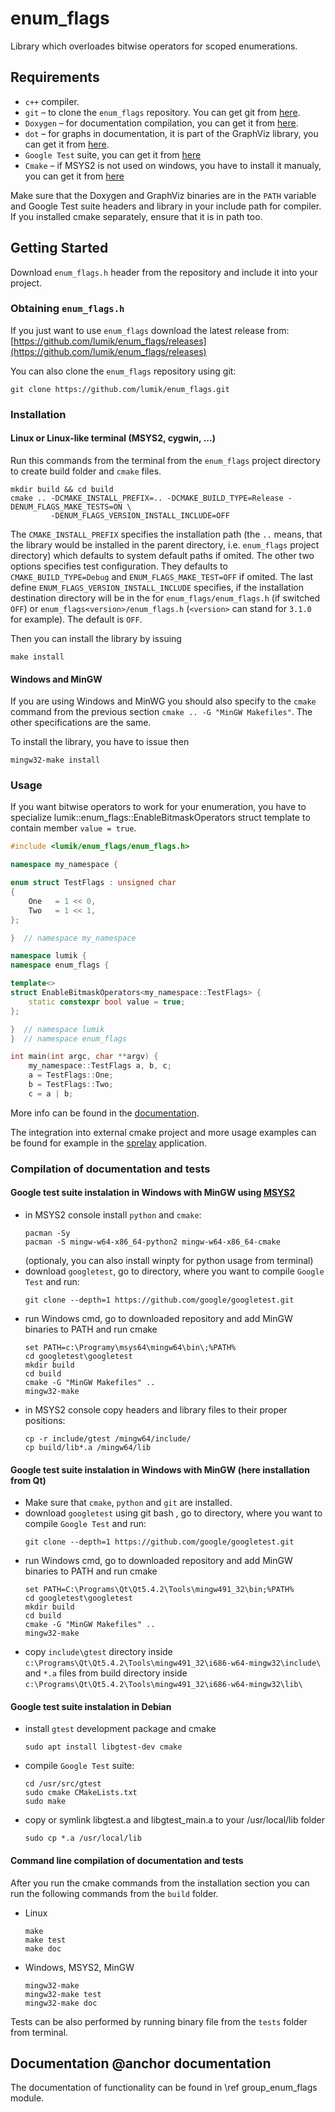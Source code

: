 # enum_flags

Library which overloades bitwise operators for scoped enumerations.


## Requirements

* `c++` compiler.
* `git` – to clone the `enum_flags` repository. You can get git from [here][git].
* `Doxygen` – for documentation compilation, you can get it from [here][doxygen].
* `dot` – for graphs in documentation, it is part of the GraphViz library, you can get it from [here][graphviz].
* `Google Test` suite, you can get it from [here][gtest]
* `Cmake` – if MSYS2 is not used on windows, you have to install it manualy, you can get it from [here][cmake]

Make sure that the Doxygen and GraphViz binaries are in the `PATH` variable and Google Test suite headers and library
in your include path for compiler. If you installed cmake separately, ensure that it is in path too.


## Getting Started

Download `enum_flags.h` header from the repository and include it into your project.


### Obtaining `enum_flags.h`

If you just want to use `enum_flags` download the latest release from:
[https://github.com/lumik/enum_flags/releases](https://github.com/lumik/enum_flags/releases)


You can also clone the `enum_flags` repository using git:

```
git clone https://github.com/lumik/enum_flags.git
```


### Installation


#### Linux or Linux-like terminal (MSYS2, cygwin, ...)

Run this commands from the terminal from the `enum_flags` project directory to create build folder and `cmake` files.
```
mkdir build && cd build
cmake .. -DCMAKE_INSTALL_PREFIX=.. -DCMAKE_BUILD_TYPE=Release -DENUM_FLAGS_MAKE_TESTS=ON \
         -DENUM_FLAGS_VERSION_INSTALL_INCLUDE=OFF
```
The `CMAKE_INSTALL_PREFIX` specifies the installation path (the `..` means, that the library would be installed in the
parent directory, i.e. `enum_flags` project directory) which defaults to system default paths if omited. The other two
options specifies test configuration. They defaults to `CMAKE_BUILD_TYPE=Debug` and `ENUM_FLAGS_MAKE_TEST=OFF` if
omited. The last define `ENUM_FLAGS_VERSION_INSTALL_INCLUDE` specifies, if the installation destination directory will
be in the for `enum_flags/enum_flags.h` (if switched `OFF`) or `enum_flags<version>/enum_flags.h` (`<version>` can
stand for `3.1.0` for example). The default is `OFF`.

Then you can install the library by issuing
```
make install
```


#### Windows and MinGW


If you are using Windows and MinWG you should also specify to the `cmake` command from the previous section
`cmake .. -G "MinGW Makefiles"`. The other specifications are the same.

To install the library, you have to issue then
```
mingw32-make install
```


### Usage

If you want bitwise operators to work for your enumeration, you have to specialize
lumik::enum_flags::EnableBitmaskOperators struct template to contain member `value = true`.

```cpp
#include <lumik/enum_flags/enum_flags.h>

namespace my_namespace {

enum struct TestFlags : unsigned char
{
    One   = 1 << 0,
    Two   = 1 << 1,
};

}  // namespace my_namespace

namespace lumik {
namespace enum_flags {

template<>
struct EnableBitmaskOperators<my_namespace::TestFlags> {
    static constexpr bool value = true;
};

}  // namespace lumik
}  // namespace enum_flags

int main(int argc, char **argv) {
    my_namespace::TestFlags a, b, c;
    a = TestFlags::One;
    b = TestFlags::Two;
    c = a | b;
```

More info can be found in the [documentation](#documentation).

The integration into external cmake project and more usage examples can be found for example in the
[sprelay][sprelay] application.


### Compilation of documentation and tests


#### Google test suite instalation in Windows with MinGW using [MSYS2][msys2]

- in MSYS2 console install `python` and `cmake`:
  ```
  pacman -Sy
  pacman -S mingw-w64-x86_64-python2 mingw-w64-x86_64-cmake
  ```
  (optionaly, you can also install winpty for python usage from terminal)
- download `googletest`, go to directory, where you want to compile `Google Test` and run:
  ```
  git clone --depth=1 https://github.com/google/googletest.git
  ```
- run Windows cmd, go to downloaded repository and add MinGW binaries to PATH and run cmake
  ```
  set PATH=c:\Programy\msys64\mingw64\bin\;%PATH%
  cd googletest\googletest
  mkdir build
  cd build
  cmake -G "MinGW Makefiles" ..
  mingw32-make
  ```
- in MSYS2 console copy headers and library files to their proper positions:
  ```
  cp -r include/gtest /mingw64/include/
  cp build/lib*.a /mingw64/lib
  ```


#### Google test suite instalation in Windows with MinGW (here installation from Qt)

- Make sure that `cmake`, `python` and `git` are installed.
- download `googletest` using git bash , go to directory, where you want to compile `Google Test` and run:
  ```
  git clone --depth=1 https://github.com/google/googletest.git
  ```
- run Windows cmd, go to downloaded repository and add MinGW binaries to PATH and run cmake
  ```
  set PATH=C:\Programs\Qt\Qt5.4.2\Tools\mingw491_32\bin;%PATH%
  cd googletest\googletest
  mkdir build
  cd build
  cmake -G "MinGW Makefiles" ..
  mingw32-make
  ```
- copy `include\gtest` directory inside `c:\Programs\Qt\Qt5.4.2\Tools\mingw491_32\i686-w64-mingw32\include\`
  and `*.a` files from build directory inside `c:\Programs\Qt\Qt5.4.2\Tools\mingw491_32\i686-w64-mingw32\lib\`


#### Google test suite instalation in Debian

- install `gtest` development package and cmake
  ```
  sudo apt install libgtest-dev cmake
  ```
- compile `Google Test` suite:
  ```
  cd /usr/src/gtest
  sudo cmake CMakeLists.txt
  sudo make
  ```
- copy or symlink libgtest.a and libgtest_main.a to your /usr/local/lib folder
  ```
  sudo cp *.a /usr/local/lib
  ```


#### Command line compilation of documentation and tests

After you run  the cmake commands from the installation section you can run the following commands from the `build`
folder.
- Linux 
  ```
  make
  make test
  make doc
  ```
- Windows, MSYS2, MinGW
  ```
  mingw32-make
  mingw32-make test
  mingw32-make doc
  ```

Tests can be also performed by running binary file from the `tests` folder from terminal.


## Documentation @anchor documentation

The documentation of functionality can be found in \ref group_enum_flags module.


[git]: https://git-scm.com/
[msys2]: http://www.msys2.org/
[doxygen]: http://www.stack.nl/~dimitri/doxygen/
[graphviz]: http://graphviz.org/
[gtest]: https://github.com/google/googletest
[cmake]: https://cmake.org/download/
[sprelay]: https://github.com/biomolecules/sprelay
